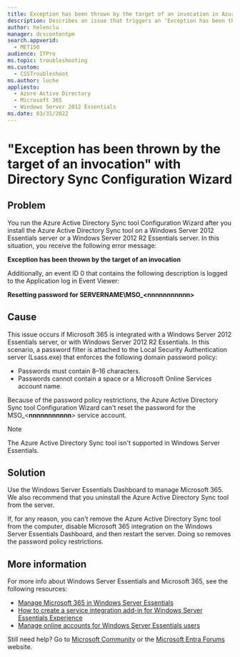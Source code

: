```yaml
---
title: Exception has been thrown by the target of an invocation in Azure AD Sync tool
description: Describes an issue that triggers an 'Exception has been thrown by the target of an invocation error. Occurs when you run the Azure Active Directory Sync tool Configuration Wizard on a Windows Server 2012 Essentials or Windows Server 2012 R2 Essentials server.
author: helenclu
manager: dcscontentpm
search.appverid: 
  - MET150
audience: ITPro
ms.topic: troubleshooting
ms.custom: 
  - CSSTroubleshoot
ms.author: luche
appliesto: 
  - Azure Active Directory
  - Microsoft 365
  - Windows Server 2012 Essentials
ms.date: 03/31/2022
---
```


# "Exception has been thrown by the target of an invocation" with Directory Sync Configuration Wizard

## Problem

You run the Azure Active Directory Sync tool Configuration Wizard after you install the Azure Active Directory Sync tool on a Windows Server 2012 Essentials server or a Windows Server 2012 R2 Essentials server. In this situation, you receive the following error message:

**Exception has been thrown by the target of an invocation**

Additionally, an event ID 0 that contains the following description is logged to the Application log in Event Viewer:

**Resetting password for SERVERNAME\MSO_\<nnnnnnnnnnn>**

## Cause 

This issue occurs if Microsoft 365 is integrated with a Windows Server 2012 Essentials server, or with Windows Server 2012 R2 Essentials. In this scenario, a password filter is attached to the Local Security Authentication server (Lsass.exe) that enforces the following domain password policy:

- Passwords must contain 8–16 characters.   
- Passwords cannot contain a space or a Microsoft Online Services account name.   

Because of the password policy restrictions, the Azure Active Directory Sync tool Configuration Wizard can't reset the password for the MSO_\<**nnnnnnnnnnn**\> service account. 

> [!NOTE]
> The Azure Active Directory Sync tool isn't supported in Windows Server Essentials.

## Solution 

Use the Windows Server Essentials Dashboard to manage Microsoft 365. We also recommend that you uninstall the Azure Active Directory Sync tool from the server. 

If, for any reason, you can't remove the Azure Active Directory Sync tool from the computer, disable Microsoft 365 integration on the Windows Server Essentials Dashboard, and then restart the server. Doing so removes the password policy restrictions. 

## More information

For more info about Windows Server Essentials and Microsoft 365, see the following resources:

- [Manage Microsoft 365 in Windows Server Essentials](/previous-versions/windows/it-pro/windows-server-essentials-sbs/jj593240(v=ws.11))   
- [How to create a service integration add-in for Windows Server Essentials Experience](/archive/blogs/sbs/how-to-create-a-service-integration-add-in-for-windows-server-essentials-experience)
- [Manage online accounts for Windows Server Essentials users](/previous-versions/windows/it-pro/windows-server-essentials-sbs/dn737016(v=ws.11))

Still need help? Go to [Microsoft Community](https://answers.microsoft.com/) or the [Microsoft Entra Forums](https://social.msdn.microsoft.com/forums/azure/home?forum=windowsazuread) website.
